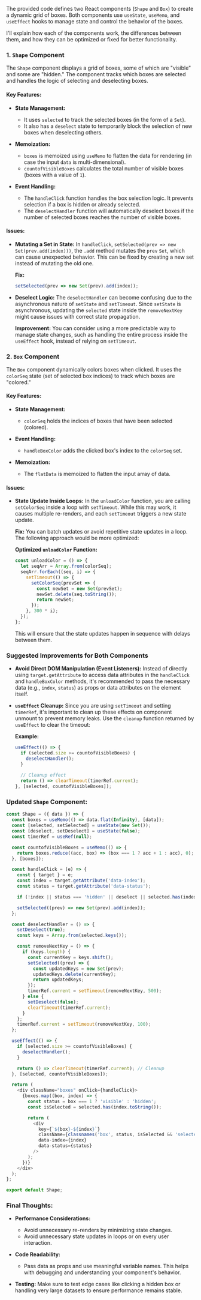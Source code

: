The provided code defines two React components (`Shape` and `Box`) to create a dynamic grid of boxes. Both components use `useState`, `useMemo`, and `useEffect` hooks to manage state and control the behavior of the boxes. 

I'll explain how each of the components work, the differences between them, and how they can be optimized or fixed for better functionality.

### **1. `Shape` Component**

The `Shape` component displays a grid of boxes, some of which are "visible" and some are "hidden." The component tracks which boxes are selected and handles the logic of selecting and deselecting boxes. 

#### Key Features:
- **State Management:** 
  - It uses `selected` to track the selected boxes (in the form of a `Set`).
  - It also has a `deselect` state to temporarily block the selection of new boxes when deselecting others.
  
- **Memoization:** 
  - `boxes` is memoized using `useMemo` to flatten the data for rendering (in case the input `data` is multi-dimensional).
  - `countofVisibleBoxes` calculates the total number of visible boxes (boxes with a value of `1`).

- **Event Handling:**
  - The `handleClick` function handles the box selection logic. It prevents selection if a box is hidden or already selected.
  - The `deselectHandler` function will automatically deselect boxes if the number of selected boxes reaches the number of visible boxes.

#### Issues:
- **Mutating a Set in State:**
  In `handleClick`, `setSelected(prev => new Set(prev.add(index)))`, the `.add` method mutates the `prev` `Set`, which can cause unexpected behavior. This can be fixed by creating a new set instead of mutating the old one.
  
  **Fix:**
  ```javascript
  setSelected(prev => new Set(prev).add(index));
  ```

- **Deselect Logic:**
  The `deselectHandler` can become confusing due to the asynchronous nature of `setState` and `setTimeout`. Since `setState` is asynchronous, updating the `selected` state inside the `removeNextKey` might cause issues with correct state propagation.

  **Improvement:** You can consider using a more predictable way to manage state changes, such as handling the entire process inside the `useEffect` hook, instead of relying on `setTimeout`.

### **2. `Box` Component**

The `Box` component dynamically colors boxes when clicked. It uses the `colorSeq` state (set of selected box indices) to track which boxes are "colored."

#### Key Features:
- **State Management:** 
  - `colorSeq` holds the indices of boxes that have been selected (colored).
  
- **Event Handling:** 
  - `handleBoxColor` adds the clicked box's index to the `colorSeq` set.
  
- **Memoization:**
  - The `flatData` is memoized to flatten the input array of data.

#### Issues:
- **State Update Inside Loops:** 
  In the `unloadColor` function, you are calling `setColorSeq` inside a loop with `setTimeout`. While this may work, it causes multiple re-renders, and each `setTimeout` triggers a new state update.

  **Fix:** You can batch updates or avoid repetitive state updates in a loop. The following approach would be more optimized:
  
  **Optimized `unloadColor` Function:**
  ```javascript
  const unloadColor = () => {
    let seqArr = Array.from(colorSeq);
    seqArr.forEach((seq, i) => {
      setTimeout(() => {
        setColorSeq(prevSet => {
          const newSet = new Set(prevSet);
          newSet.delete(seq.toString());
          return newSet;
        });
      }, 300 * i);
    });
  };
  ```

  This will ensure that the state updates happen in sequence with delays between them.

### **Suggested Improvements for Both Components**

- **Avoid Direct DOM Manipulation (Event Listeners):**
  Instead of directly using `target.getAttribute` to access data attributes in the `handleClick` and `handleBoxColor` methods, it's recommended to pass the necessary data (e.g., `index`, `status`) as props or data attributes on the element itself.

- **`useEffect` Cleanup:**
  Since you are using `setTimeout` and setting `timerRef`, it's important to clean up these effects on component unmount to prevent memory leaks. Use the `cleanup` function returned by `useEffect` to clear the timeout:

  **Example:**
  ```javascript
  useEffect(() => {
    if (selected.size >= countofVisibleBoxes) {
      deselectHandler();
    }
    
    // Cleanup effect
    return () => clearTimeout(timerRef.current);
  }, [selected, countofVisibleBoxes]);
  ```

### **Updated `Shape` Component:**
```javascript
const Shape = ({ data }) => {
  const boxes = useMemo(() => data.flat(Infinity), [data]);
  const [selected, setSelected] = useState(new Set());
  const [deselect, setDeselect] = useState(false);
  const timerRef = useRef(null);

  const countofVisibleBoxes = useMemo(() => {
    return boxes.reduce((acc, box) => (box === 1 ? acc + 1 : acc), 0);
  }, [boxes]);

  const handleClick = (e) => {
    const { target } = e;
    const index = target.getAttribute('data-index');
    const status = target.getAttribute('data-status');

    if (!index || status === 'hidden' || deselect || selected.has(index)) return;

    setSelected((prev) => new Set(prev).add(index));
  };

  const deselectHandler = () => {
    setDeselect(true);
    const keys = Array.from(selected.keys());

    const removeNextKey = () => {
      if (keys.length) {
        const currentKey = keys.shift();
        setSelected((prev) => {
          const updatedKeys = new Set(prev);
          updatedKeys.delete(currentKey);
          return updatedKeys;
        });
        timerRef.current = setTimeout(removeNextKey, 500);
      } else {
        setDeselect(false);
        clearTimeout(timerRef.current);
      }
    };
    timerRef.current = setTimeout(removeNextKey, 100);
  };

  useEffect(() => {
    if (selected.size >= countofVisibleBoxes) {
      deselectHandler();
    }

    return () => clearTimeout(timerRef.current); // Cleanup
  }, [selected, countofVisibleBoxes]);

  return (
    <div className="boxes" onClick={handleClick}>
      {boxes.map((box, index) => {
        const status = box === 1 ? 'visible' : 'hidden';
        const isSelected = selected.has(index.toString());

        return (
          <div
            key={`${box}-${index}`}
            className={classnames('box', status, isSelected && 'selected')}
            data-index={index}
            data-status={status}
          />
        );
      })}
    </div>
  );
};

export default Shape;
```

### **Final Thoughts:**

- **Performance Considerations:** 
  - Avoid unnecessary re-renders by minimizing state changes. 
  - Avoid unnecessary state updates in loops or on every user interaction.
  
- **Code Readability:** 
  - Pass data as props and use meaningful variable names. This helps with debugging and understanding your component's behavior.
  
- **Testing:** 
  Make sure to test edge cases like clicking a hidden box or handling very large datasets to ensure performance remains stable.